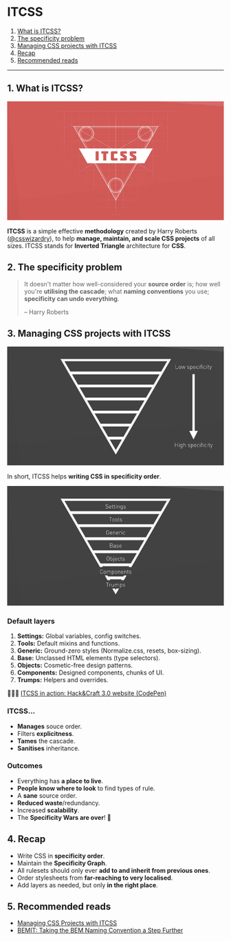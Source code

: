 # ITCSS

1. [What is ITCSS?](#1-what-is-itcss)
2. [The specificity problem](#2-the-css-problem)
3. [Managing CSS projects with ITCSS](#3-managing-css-projects-with-itcss)
4. [Recap](#4-recap)
5. [Recommended reads](#5-recommended-reads)

---

## 1. What is ITCSS?

<img src="./img/itcss-cover.png" alt="ITCSS" />

**ITCSS** is a simple effective **methodology** created by Harry Roberts ([@csswizardry](https://twitter.com/csswizardry)), to help **manage, maintain, and scale CSS projects** of all sizes. ITCSS stands for **Inverted Triangle** architecture for **CSS**.

## 2. The specificity problem

> It doesn't matter how well-considered your **source order** is; how well you're **utilising the cascade**; what **naming conventions** you use; **specificity can undo everything**.
>
> – Harry Roberts

## 3. Managing CSS projects with ITCSS

<img src="./img/itcss-01.png" alt="Specificity order" />

In short, ITCSS helps **writing CSS in specificity order**.

<img src="./img/itcss-02.png" alt="Default layers" />

### Default layers

1. **Settings:** Global variables, config switches.
2. **Tools:** Default mixins and functions.
3. **Generic:** Ground-zero styles (Normalize.css, resets, box-sizing).
4. **Base:** Unclassed HTML elements (type selectors).
5. **Objects:** Cosmetic-free design patterns.
6. **Components:** Designed components, chunks of UI.
7. **Trumps:** Helpers and overrides.

👨🏻‍💻 [ITCSS in action: Hack&Craft 3.0 website (CodePen)](https://codepen.io/nadalsol/pen/QWGaJdo)

### ITCSS…

- **Manages** souce order.
- Filters **explicitness**.
- **Tames** the cascade.
- **Sanitises** inheritance.

### Outcomes

- Everything has **a place to live**.
- **People know where to look** to find types of rule.
- A **sane** source order.
- **Reduced waste**/redundancy.
- Increased **scalability**.
- The **Specificity Wars are over**! 🎉

## 4. Recap

- Write CSS in **specificity order**.
- Maintain the **Specificity Graph**.
- All rulesets should only ever **add to and inherit from previous ones**.
- Order stylesheets from **far-reaching to very localised**.
- Add layers as needed, but only **in the right place**.

## 5. Recommended reads

- [Managing CSS Projects with ITCSS](https://speakerdeck.com/dafed/managing-css-projects-with-itcss)
- [BEMIT: Taking the BEM Naming Convention a Step Further](https://csswizardry.com/2015/08/bemit-taking-the-bem-naming-convention-a-step-further/)
